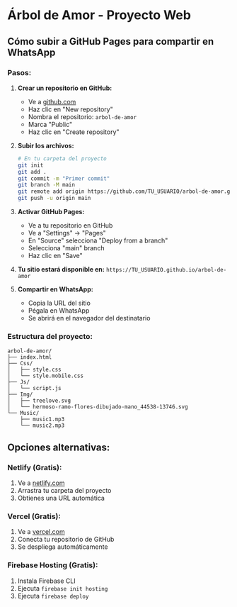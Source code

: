 # Árbol de Amor - Proyecto Web

## Cómo subir a GitHub Pages para compartir en WhatsApp

### Pasos:

1. **Crear un repositorio en GitHub:**
   - Ve a [github.com](https://github.com)
   - Haz clic en "New repository"
   - Nombra el repositorio: `arbol-de-amor`
   - Marca "Public"
   - Haz clic en "Create repository"

2. **Subir los archivos:**
   ```bash
   # En tu carpeta del proyecto
   git init
   git add .
   git commit -m "Primer commit"
   git branch -M main
   git remote add origin https://github.com/TU_USUARIO/arbol-de-amor.git
   git push -u origin main
   ```

3. **Activar GitHub Pages:**
   - Ve a tu repositorio en GitHub
   - Ve a "Settings" → "Pages"
   - En "Source" selecciona "Deploy from a branch"
   - Selecciona "main" branch
   - Haz clic en "Save"

4. **Tu sitio estará disponible en:**
   `https://TU_USUARIO.github.io/arbol-de-amor`

5. **Compartir en WhatsApp:**
   - Copia la URL del sitio
   - Pégala en WhatsApp
   - Se abrirá en el navegador del destinatario

### Estructura del proyecto:
```
arbol-de-amor/
├── index.html
├── Css/
│   ├── style.css
│   └── style.mobile.css
├── Js/
│   └── script.js
├── Img/
│   ├── treelove.svg
│   └── hermoso-ramo-flores-dibujado-mano_44538-13746.svg
└── Music/
    ├── music1.mp3
    └── music2.mp3
```

## Opciones alternativas:

### Netlify (Gratis):
1. Ve a [netlify.com](https://netlify.com)
2. Arrastra tu carpeta del proyecto
3. Obtienes una URL automática

### Vercel (Gratis):
1. Ve a [vercel.com](https://vercel.com)
2. Conecta tu repositorio de GitHub
3. Se despliega automáticamente

### Firebase Hosting (Gratis):
1. Instala Firebase CLI
2. Ejecuta `firebase init hosting`
3. Ejecuta `firebase deploy` 
